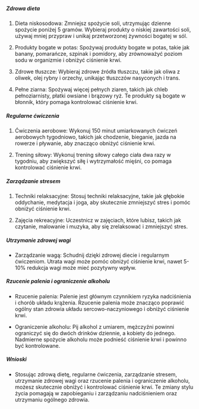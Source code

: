 ##### Zdrowa dieta
1. Dieta niskosodowa: Zmniejsz spożycie soli, utrzymując dzienne spożycie poniżej 5 gramów. Wybieraj produkty o niskiej zawartości soli, używaj mniej przypraw i unikaj przetworzonej żywności bogatej w sól.

2. Produkty bogate w potas: Spożywaj produkty bogate w potas, takie jak banany, pomarańcze, szpinak i pomidory, aby zrównoważyć poziom sodu w organizmie i obniżyć ciśnienie krwi.

3. Zdrowe tłuszcze: Wybieraj zdrowe źródła tłuszczu, takie jak oliwa z oliwek, olej rybny i orzechy, unikając tłuszczów nasyconych i trans.

4. Pełne ziarna: Spożywaj więcej pełnych ziaren, takich jak chleb pełnoziarnisty, płatki owsiane i brązowy ryż. Te produkty są bogate w błonnik, który pomaga kontrolować ciśnienie krwi.

##### Regularne ćwiczenia
1. Ćwiczenia aerobowe: Wykonuj 150 minut umiarkowanych ćwiczeń aerobowych tygodniowo, takich jak chodzenie, bieganie, jazda na rowerze i pływanie, aby znacząco obniżyć ciśnienie krwi.

2. Trening siłowy: Wykonuj trening siłowy całego ciała dwa razy w tygodniu, aby zwiększyć siłę i wytrzymałość mięśni, co pomaga kontrolować ciśnienie krwi.

##### Zarządzanie stresem
1. Techniki relaksacyjne: Stosuj techniki relaksacyjne, takie jak głębokie oddychanie, medytacja i joga, aby skutecznie zmniejszyć stres i pomóc obniżyć ciśnienie krwi.

2. Zajęcia rekreacyjne: Uczestnicz w zajęciach, które lubisz, takich jak czytanie, malowanie i muzyka, aby się zrelaksować i zmniejszyć stres.

##### Utrzymanie zdrowej wagi
* Zarządzanie wagą: Schudnij dzięki zdrowej diecie i regularnym ćwiczeniom. Utrata wagi może pomóc obniżyć ciśnienie krwi, nawet 5-10% redukcja wagi może mieć pozytywny wpływ.

##### Rzucenie palenia i ograniczenie alkoholu
* Rzucenie palenia: Palenie jest głównym czynnikiem ryzyka nadciśnienia i chorób układu krążenia. Rzucenie palenia może znacząco poprawić ogólny stan zdrowia układu sercowo-naczyniowego i obniżyć ciśnienie krwi.

* Ograniczenie alkoholu: Pij alkohol z umiarem, mężczyźni powinni ograniczyć się do dwóch drinków dziennie, a kobiety do jednego. Nadmierne spożycie alkoholu może podnieść ciśnienie krwi i powinno być kontrolowane.

##### Wnioski
* Stosując zdrową dietę, regularne ćwiczenia, zarządzanie stresem, utrzymanie zdrowej wagi oraz rzucenie palenia i ograniczenie alkoholu, możesz skutecznie obniżyć i kontrolować ciśnienie krwi. Te zmiany stylu życia pomagają w zapobieganiu i zarządzaniu nadciśnieniem oraz utrzymaniu ogólnego zdrowia.